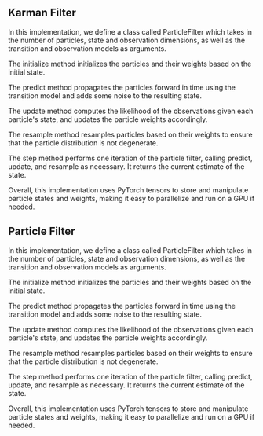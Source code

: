 ## Karman Filter
In this implementation, we define a class called ParticleFilter which takes in the number of particles, state and observation dimensions, as well as the transition and observation models as arguments.

The initialize method initializes the particles and their weights based on the initial state.

The predict method propagates the particles forward in time using the transition model and adds some noise to the resulting state.

The update method computes the likelihood of the observations given each particle's state, and updates the particle weights accordingly.

The resample method resamples particles based on their weights to ensure that the particle distribution is not degenerate.

The step method performs one iteration of the particle filter, calling predict, update, and resample as necessary. It returns the current estimate of the state.

Overall, this implementation uses PyTorch tensors to store and manipulate particle states and weights, making it easy to parallelize and run on a GPU if needed.

## Particle Filter 
In this implementation, we define a class called ParticleFilter which takes in the number of particles, state and observation dimensions, as well as the transition and observation models as arguments.

The initialize method initializes the particles and their weights based on the initial state.

The predict method propagates the particles forward in time using the transition model and adds some noise to the resulting state.

The update method computes the likelihood of the observations given each particle's state, and updates the particle weights accordingly.

The resample method resamples particles based on their weights to ensure that the particle distribution is not degenerate.

The step method performs one iteration of the particle filter, calling predict, update, and resample as necessary. It returns the current estimate of the state.

Overall, this implementation uses PyTorch tensors to store and manipulate particle states and weights, making it easy to parallelize and run on a GPU if needed.